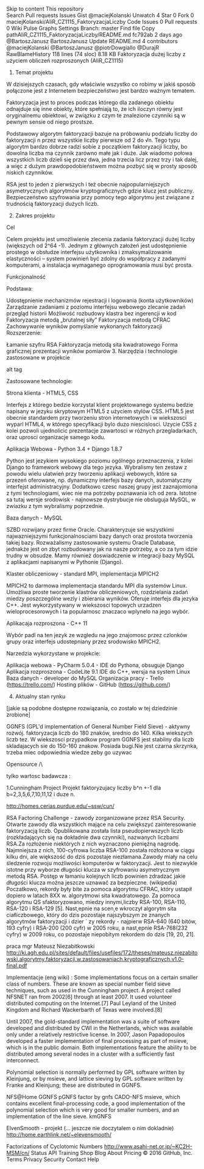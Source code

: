 Skip to content
This repository  
Search
Pull requests
Issues
Gist
 @maciejKolanski
 Unwatch 4
  Star 0
  Fork 0 maciejKolanski/AIiR_CZ1115_FaktoryzacjaLiczby
 Code  Issues 0  Pull requests 0  Wiki  Pulse  Graphs  Settings
Branch: master Find file Copy pathAIiR_CZ1115_FaktoryzacjaLiczby/README.md
fc792ab  2 days ago
@BartoszJanusz BartoszJanusz Update README.md
4 contributors @maciejKolanski @BartoszJanusz @piotrDowgiallo @DurajR
RawBlameHistory     118 lines (74 sloc)  8.18 KB
Faktoryzacja dużej liczby z użyciem obliczeń rozproszonych (AIiR_CZ1115)
1. Temat projektu

W dzisiejszych czasach, gdy właściwie wszystko co robimy w jakiś sposób połączone jest z Internetem bezpieczeństwo jest bardzo ważnym tematem.

Faktoryzacja jest to proces podczas którego dla zadanego obiektu odnajduje się inne obiekty, które spełniają to, że ich iloczyn równy jest oryginalnemu obiektowi, w związku z czym te znalezione czynniki są w pewnym sensie od niego prostsze.

Podstawowy algorytm faktoryzacji bazuje na próbowaniu podziału liczby do faktoryzacji n przez wszystkie liczby pierwsze od 2 do √n. Tego typu algorytm bardzo dobrze radzi sobie z początkiem faktoryzacji liczby, bo dowolna liczba ma czynnik zarówno małe jak i duże. Jak wiadomo połowa wszystkich liczb dzieli się przez dwa, jedna trzecia licz przez trzy i tak dalej, a więc z dużym prawdopodobieństwem można pozbyć się w prosty sposób niskich czynników.

RSA jest to jeden z pierwszych i też obecnie najpopularniejszych asymetrycznych algorytmów kryptograficznych gdzie klucz jest publiczny. Bezpieczeństwo szyfrowania przy pomocy tego algorytmu jest związane z trudnością faktoryzacji dużych liczb.

2. Zakres projektu

Cel

Celem projektu jest umożliwienie zlecenia zadania faktoryzacji dużej liczby (większych od 2^64 -1). Jednym z głównych założeń jest udostępnienie prostego w obsłudze interfejsu użytkownika i zmaksymalizowanie elastyczności – system powinień być zdolny do współpracy z zadanymi komputerami, a instalacja wymaganego oprogramowania musi być prosta.

Funkcjonalność

Podstawa:

Udostępnienie mechanizmów rejestracji i logowania (konta użytkowników)
Zarządzanie zadaniami z poziomu interfejsu webowego
zlecanie zadań
przegląd historii
Możliwość rozbudowy klastra bez ingerencji w kod
Faktoryzacja metodą „brutalnej siły”
Faktoryzacja metodą CFRAC
Zachowywanie wyników pomyślanie wykonanych faktoryzacji
Rozszerzenie:

Łamanie szyfru RSA
Faktoryzacja metodą sita kwadratowego
Forma graficznej prezentacji wyników pomiarów
3. Narzędzia i technologie zastosowane w projekcie

alt tag

Zastosowane technologie:

Strona klienta - HTML5, CSS

Interfejs z którego bedzie korzystal klient projektowanego systemu bedzie napisany w jezyku skryptowym HTML5 z użyciem stylów CSS. HTML5 jest obecnie standardem przy tworzeniu stron internetowych i w wiekszosci wyparl HTML4, w którego specyfikacji bylo duzo niescislosci. Uzycie CSS z kolei pozwoli ujednolicic prezentacje zawartosci w różnych przegladarkach, oraz uprosci organizacje samego kodu.

Aplikacja Webowa - Python 3.4 + Django 1.8.7

Python jest jezykiem wysokiego poziomu ogólnego przeznaczenia, z kolei Django to framework webowy dla tego jezyka. Wybralismy ten zestaw z powodu wielu ulatwień przy tworzeniu aplikacji webowych, które sa przezeń oferowane, np. dynamiczny interfejs bazy danych, automatyczny interfejst administracyjny. Dodatkowo czesc naszej grupy jest zaznajomiona z tymi technologiami, wiec nie ma potrzeby poznawania ich od zera. Istotne sa tutaj wersje srodowisk - najnowsze dystrybucje nie obsluguja MySQL, w zwiazku z tym wybralismy poprzednie.

Baza danych - MySQL

SZBD rozwijany przez firme Oracle. Charakteryzuje sie wszystkimi najwazniejszymi funkcjonalnosciami bazy danych oraz prostota tworzenia takiej bazy. Rozważalismy zastosowanie systemu Oracle Database, jednakże jest on zbyt rozbudowany jak na nasze potrzeby, a co za tym idzie trudny w obsudze. Mamy również doswiadczenie w integracji bazy MySQL z aplikacjami napisanymi w Pythonie (Django).

Klaster obliczeniowy - standard MPI, implementacja MPICH2

MPICH2 to darmowa implementacja standardu MPI dla systemów Linux. Umożliwa proste tworzenie klastrów obliczeniowych, rozdzielania zadań miedzy poszczególne wezly i zbierania wyników. Oferuje interfejs dla jezyka C++. Jest wykorzystywany w wiekszosci topowych urzadzen wieloprocesorowych i ta popularnosc znaczaco wplynelo na jego wybór.

Aplikacaja rozproszona - C++ 11

Wybór padl na ten jezyk ze wzgledu na jego znajomosc przez czlonków grupy oraz interfejs udostepniany przez srodowisko MPICH2.

Narzedzia wykorzystane w projekcie:

Aplikacja webowa - PyCharm 5.0.4 - IDE do Pythona, obsuguje Django
Aplikacja rozproszona - CodeLite 9.1 IDE do C++, wersja na system Linux
Baza danych - developer do MySQL
Organizacja pracy - Trello (https://trello.com/)
Hosting plików - GitHub (https://github.com/)

4. Aktualny stan rynku

[jakie są podobne dostępne rozwiązania, co zostało w tej dziedzinie zrobione]

GGNFS (GPL'd implementation of General Number Field Sieve) - aktywny rozwój. faktoryzacja liczb do 180 znaków, srednio do 140. Kilka wiekszych liczb tez. W wiekszosci przypadkow program GGNFS jest stabilny dla liczb skladajacych sie do 150-160 znakow. Posiada bugi.Nie jest czarna skrzynka, trzeba miec odpowiednia wiedze zeby go uzywac

Opensource /\

tylko wartosc badawcza :

1.Cunningham Project Projekt faktoryzujacy liczby b^n +-1 dla b=2,3,5,6,7,10,11,12 i duze n.

http://homes.cerias.purdue.edu/~ssw/cun/

RSA Factoring Challenge - zawody zorganizowane przez RSA Security. Otwarte zawody dla wszystkich mające na celu zwiększyć zainteresowanie faktoryzacją liczb. Opublikowana została lista pseudopierwszych liczb (rozkładających się na dokładnie dwa czynniki), nazwanych liczbami RSA.Za rozłożenie niektórych z nich wyznaczono pieniężną nagrodę. Najmniejsza z nich, 100-cyfrowa liczba RSA-100 została rozłożona w ciągu kilku dni, ale większość do dziś pozostaje niezłamana.Zawody miały na celu śledzenie rozwoju możliwości komputerów w faktoryzacji. Jest to niezwykle istotne przy wyborze długości klucza w szyfrowaniu asymetrycznym metodą RSA. Postęp w łamaniu kolejnych liczb powinien zdradzać jakie długości klucza można jeszcze uznawać za bezpieczne. (wikipedia)
Poczatkowo, rekordy były bite za pomoca algorytmu CFRAC, który ustapił dopiero w latach 8XX w. algorytmowi sita kwadratowego. Za pomoca algorytmu QS sfaktoryzowano, miedzy innymi,liczby RSA-100, RSA-110, RSA-120 i RSA-129 [5]. Nast˛epnie na scen˛e wkroczył algorytm sita ciałliczbowego, który do dzis pozostaje najszybszym ze znanych algorytmów faktoryzacji i dzier ´ zy rekordy - najpierw RSA-640 (640 bitów, 193 cyfry) i RSA-200 (200 cyfr) w 2005 roku, a nast˛epnie RSA-768(232 cyfry) w 2009 roku, co pozostaje niepobitym rekordem do dzis [19, 20, 21].

praca mgr Mateusz Niezabitkowski http://ki.agh.edu.pl/sites/default/files/usefiles/172/theses/mateusz.niezabitowski.algorytmy.faktoryzacji.w.zastosowaniach.kryptograficznych.v1.0-final.pdf

Implementacje (eng wiki) : Some implementations focus on a certain smaller class of numbers. These are known as special number field sieve techniques, such as used in the Cunningham project. A project called NFSNET ran from 2002[6] through at least 2007. It used volunteer distributed computing on the Internet.[7] Paul Leyland of the United Kingdom and Richard Wackerbarth of Texas were involved.[8]

Until 2007, the gold-standard implementation was a suite of software developed and distributed by CWI in the Netherlands, which was available only under a relatively restrictive license. In 2007, Jason Papadopoulos developed a faster implementation of final processing as part of msieve, which is in the public domain. Both implementations feature the ability to be distributed among several nodes in a cluster with a sufficiently fast interconnect.

Polynomial selection is normally performed by GPL software written by Kleinjung, or by msieve, and lattice sieving by GPL software written by Franke and Kleinjung; these are distributed in GGNFS.

NFS@Home GGNFS pGNFS factor by gnfs CADO-NFS msieve, which contains excellent final-processing code, a good implementation of the polynomial selection which is very good for smaller numbers, and an implementation of the line sieve. kmGNFS

ElvenSmooth - projekt (... jeszcze nie doczytalem o nim dokladnie) http://home.earthlink.net/~elevensmooth/

Factorizations of Cyclotomic Numbers http://www.asahi-net.or.jp/~KC2H-MSM/cn/
Status API Training Shop Blog About Pricing
© 2016 GitHub, Inc. Terms Privacy Security Contact Help
